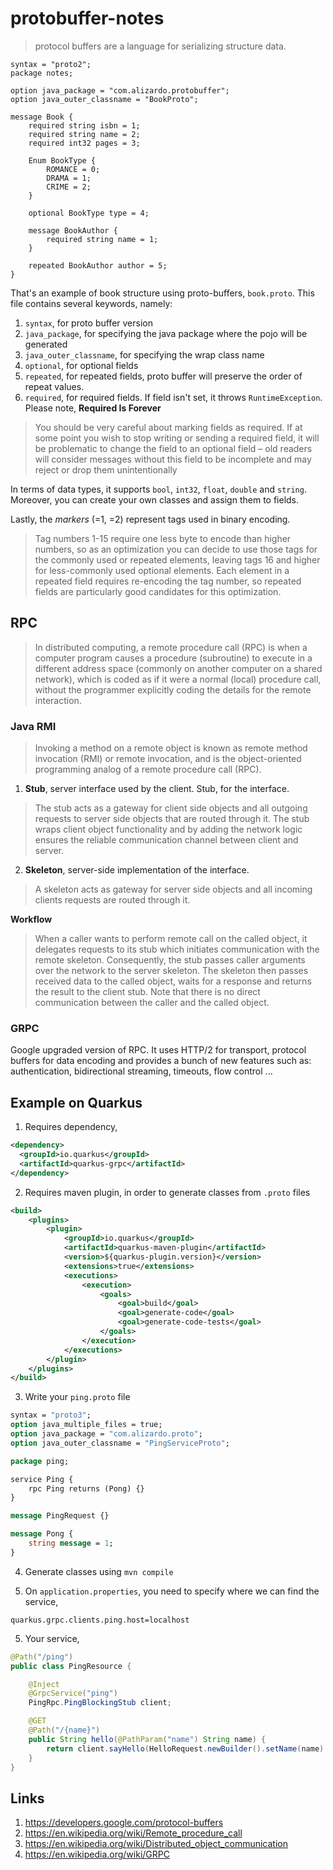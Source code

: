 # protobuffer-notes
> protocol buffers are a language for serializing structure data.

```protobuffer
syntax = "proto2";
package notes;

option java_package = "com.alizardo.protobuffer";
option java_outer_classname = "BookProto";

message Book {
    required string isbn = 1;
    required string name = 2;
    required int32 pages = 3;
    
    Enum BookType {
        ROMANCE = 0;
        DRAMA = 1;
        CRIME = 2;
    }

    optional BookType type = 4;
    
    message BookAuthor {
        required string name = 1;
    }

    repeated BookAuthor author = 5;
}
```

That's an example of book structure using proto-buffers, `book.proto`. This file contains several keywords, namely:
1. `syntax`, for proto buffer version
1. `java_package`, for specifying the java package where the pojo will be generated
1. `java_outer_classname`, for specifying the wrap class name
1. `optional`, for optional fields
1. `repeated`, for repeated fields, proto buffer will preserve the order of repeat values.
1. `required`, for required fields. If field isn't set, it throws `RuntimeException`. Please note, **Required Is Forever**
> You should be very careful about marking fields as required. If at some point you wish to stop writing or sending a required field, it will be problematic to change the field to an optional field – old readers will consider messages without this field to be incomplete and may reject or drop them unintentionally

In terms of data types, it supports `bool`, `int32`, `float`, `double` and `string`. 
Moreover, you can create your own classes and assign them to fields.

Lastly, the *markers* (=1, =2) represent tags used in binary encoding.
> Tag numbers 1-15 require one less byte to encode than higher numbers, so as an optimization you can decide to use those tags for the commonly used or repeated elements, leaving tags 16 and higher for less-commonly used optional elements. Each element in a repeated field requires re-encoding the tag number, so repeated fields are particularly good candidates for this optimization.  

## RPC
> In distributed computing, a remote procedure call (RPC) is when a computer program causes a procedure (subroutine) to execute in a different address space (commonly on another computer on a shared network), which is coded as if it were a normal (local) procedure call, without the programmer explicitly coding the details for the remote interaction. 

### Java RMI
> Invoking a method on a remote object is known as remote method invocation (RMI) or remote invocation, and is the object-oriented programming analog of a remote procedure call (RPC). 

1. **Stub**, server interface used by the client.
Stub, for the interface. 
> The stub acts as a gateway for client side objects and all outgoing requests to server side objects that are routed through it. The stub wraps client object functionality and by adding the network logic ensures the reliable communication channel between client and server.
2. **Skeleton**, server-side implementation of the interface.
> A skeleton acts as gateway for server side objects and all incoming clients requests are routed through it. 

**Workflow**
> When a caller wants to perform remote call on the called object, it delegates requests to its stub which initiates communication with the remote skeleton. Consequently, the stub passes caller arguments over the network to the server skeleton. The skeleton then passes received data to the called object, waits for a response and returns the result to the client stub. Note that there is no direct communication between the caller and the called object. 

### GRPC
Google upgraded version of RPC. It uses HTTP/2 for transport, protocol buffers for data encoding and provides a bunch of new features such as: authentication, bidirectional streaming, timeouts, flow control ...

## Example on Quarkus
1. Requires dependency,
```xml
<dependency>
  <groupId>io.quarkus</groupId>
  <artifactId>quarkus-grpc</artifactId>
</dependency>
```

2. Requires maven plugin, in order to generate classes from `.proto` files
```xml
<build>
    <plugins>
        <plugin>
            <groupId>io.quarkus</groupId>
            <artifactId>quarkus-maven-plugin</artifactId>
            <version>${quarkus-plugin.version}</version>
            <extensions>true</extensions>
            <executions>
                <execution>
                    <goals>
                        <goal>build</goal>
                        <goal>generate-code</goal>
                        <goal>generate-code-tests</goal>
                    </goals>
                </execution>
            </executions>
        </plugin>
    </plugins>
</build>
```

3. Write your `ping.proto` file
```proto
syntax = "proto3";
option java_multiple_files = true;
option java_package = "com.alizardo.proto";
option java_outer_classname = "PingServiceProto";

package ping;

service Ping {
    rpc Ping returns (Pong) {}
}

message PingRequest {}

message Pong {      
    string message = 1;
}
```

4. Generate classes using `mvn compile`

5. On `application.properties`, you need to specify where we can find the service,
```properties
quarkus.grpc.clients.ping.host=localhost
```
5. Your service,
```java
@Path("/ping")
public class PingResource {

    @Inject
    @GrpcService("ping")                     
    PingRpc.PingBlockingStub client;   

    @GET
    @Path("/{name}")
    public String hello(@PathParam("name") String name) {
        return client.sayHello(HelloRequest.newBuilder().setName(name).build()).getMessage();  
    }
}
```

## Links
1. https://developers.google.com/protocol-buffers
1. https://en.wikipedia.org/wiki/Remote_procedure_call
1. https://en.wikipedia.org/wiki/Distributed_object_communication
1. https://en.wikipedia.org/wiki/GRPC